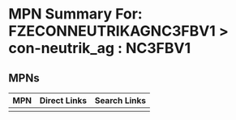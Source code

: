 



# MPN Summary For: FZECONNEUTRIKAGNC3FBV1 > con-neutrik_ag : NC3FBV1

## MPNs
  

|MPN|Direct Links|Search Links|
| :--- | :--- | :--- |
||||

